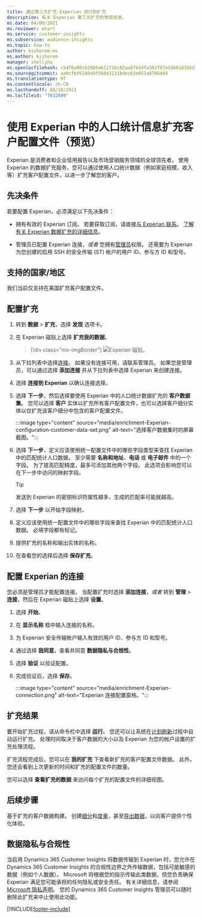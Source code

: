 ```yaml
---
title: 通过第三方扩充 Experian 进行的扩充
description: 有关 Experian 第三方扩充的常规信息。
ms.date: 04/09/2021
ms.reviewer: mhart
ms.service: customer-insights
ms.subservice: audience-insights
ms.topic: how-to
author: kishorem-ms
ms.author: kishorem
manager: shellyha
ms.openlocfilehash: c54f6a00cb28b0ab11716c02aa8761dfa382f07e3360183b5d38b9720e890c21
ms.sourcegitcommit: aa0cfbf6240a9f560e3131bdec63e051a8786dd4
ms.translationtype: HT
ms.contentlocale: zh-CN
ms.lasthandoff: 08/10/2021
ms.locfileid: "7032609"
---
```

# <a name="enrich-customer-profiles-with-demographics-from-experian-preview"></a>使用 Experian 中的人口统计信息扩充客户配置文件（预览）

Experian 是消费者和企业信用报告以及市场营销服务领域的全球领先者。 使用 Experian 的数据扩充服务，您可以通过使用人口统计数据（例如家庭规模、收入等）扩充客户配置文件，以进一步了解您的客户。

## <a name="prerequisites"></a>先决条件

若要配置 Experian，必须满足以下先决条件：

- 拥有有效的 Experian 订阅。 若要获取订阅，请直接[与 Experian 联系](https://www.experian.com/marketing-services/contact)。 [了解有关 Experian 数据扩充的详细信息](https://www.experian.com/marketing-services/microsoft?cmpid=ems_web_mci_cdppage)。

- 管理员已配置 Experian 连接，*或者* 您拥有[管理员](permissions.md#administrator)权限。 还需要为 Experian 为您创建的启用 SSH 的安全传输 (ST) 帐户的用户 ID、参与方 ID 和型号。

## <a name="supported-countriesregions"></a>支持的国家/地区

我们当前仅支持在美国扩充客户配置文件。

## <a name="configure-the-enrichment"></a>配置扩充

1. 转到 **数据** > **扩充**，选择 **发现** 选项卡。

1. 在 Experian 磁贴上选择 **扩充我的数据**。

   > [!div class="mx-imgBorder"]
   > ![Experian 磁贴。](media/experian-tile.png "Experian tile")
   > 

1. 从下拉列表中选择[连接](connections.md)。 如果没有连接可用，请联系管理员。 如果您是管理员，可以通过选择 **添加连接** 并从下拉列表中选择 Experian 来创建连接。 

1. 选择 **连接到 Experian** 以确认连接选择。

1.  选择 **下一步**，然后选择要使用 Experian 中的人口统计数据扩充的 **客户数据集**。 您可以选择 **客户** 实体以扩充所有客户配置文件，也可以选择客户细分实体以仅扩充该客户细分中包含的客户配置文件。

    :::image type="content" source="media/enrichment-Experian-configuration-customer-data-set.png" alt-text="选择客户数据集时的屏幕截图。":::

1. 选择 **下一步**，定义应该使用统一配置文件中的哪些字段类型来查找 Experian 中的匹配统计人口数据。 至少需要 **名称和地址**、**电话** 或 **电子邮件** 中的一个字段。 为了提高匹配精度，最多可添加其他两个字段。 此选项会影响您可以在下一步中访问的映射字段。

    > [!TIP]
    > 发送到 Experian 的密钥标识符属性越多，生成的匹配率可能就越高。

1. 选择 **下一步** 以开始字段映射。

1. 定义应该使用统一配置文件中的哪些字段来查找 Experian 中的匹配统计人口数据。 必填字段都有标记。

1. 提供扩充的名称和输出实体的名称。

1. 在查看您的选择后选择 **保存扩充**。

## <a name="configure-the-connection-for-experian"></a>配置 Experian 的连接 

您必须是管理员才能配置连接。 当配置扩充时选择 **添加连接**，*或者* 转到 **管理** > **连接**，然后在 Experian 磁贴上选择 **设置**。

1. 选择 **开始**。

1. 在 **显示名称** 框中输入连接的名称。

1. 为 Experian 安全传输帐户输入有效的用户 ID、参与方 ID 和型号。

1. 通过选择 **我同意**，查看并同意 **数据隐私与合规性**。

1. 选择 **验证** 以验证配置。

1. 完成验证后，选择 **保存**。
   
   :::image type="content" source="media/enrichment-Experian-connection.png" alt-text="Experian 连接配置窗格。":::

## <a name="enrichment-results"></a>扩充结果

要开始扩充过程，请从命令栏中选择 **运行**。 您还可以让系统在[计划刷新](system.md#schedule-tab)过程中自动运行扩充。 处理时间取决于客户数据的大小以及 Experian 为您的帐户设置的扩充处理流程。

扩充流程完成后，您可以在 **我的扩充** 下查看新扩充的客户配置文件数据。 此外，您还会看到上次更新的时间和扩充的配置文件的数量。

您可以选择 **查看扩充的数据** 来访问每个扩充的配置文件的详细视图。

## <a name="next-steps"></a>后续步骤

基于扩充的客户数据构建。 创建[细分](segments.md)和[度量](measures.md)，甚至[导出数据](export-destinations.md)，以向客户提供个性化体验。

## <a name="data-privacy-and-compliance"></a>数据隐私与合规性

当启用 Dynamics 365 Customer Insights 将数据传输到 Experian 时，您允许在 Dynamics 365 Customer Insights 的合规性边界之外传输数据，包括可能敏感的数据（例如个人数据）。 Microsoft 将根据您的指示传输此类数据，但您负责确保 Experian 满足您可能承担的任何隐私或安全责任。 有关详细信息，请参阅 [Microsoft 隐私声明](https://go.microsoft.com/fwlink/?linkid=396732)。
您的 Dynamics 365 Customer Insights 管理员可以随时删除此扩充来中止使用此功能。


[!INCLUDE[footer-include](../includes/footer-banner.md)]
